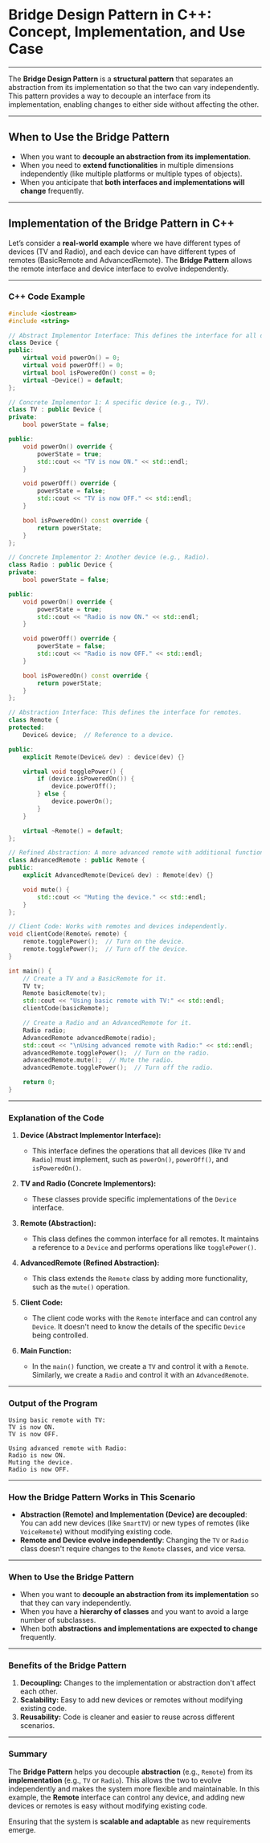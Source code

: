 # **Bridge Design Pattern in C++: Concept, Implementation, and Use Case**

---

The **Bridge Design Pattern** is a **structural pattern** that separates an abstraction from its implementation so that the two can vary independently. This pattern provides a way to decouple an interface from its implementation, enabling changes to either side without affecting the other.

---

## **When to Use the Bridge Pattern**

- When you want to **decouple an abstraction from its implementation**.
- When you need to **extend functionalities** in multiple dimensions independently (like multiple platforms or multiple types of objects).
- When you anticipate that **both interfaces and implementations will change** frequently.

---

## **Implementation of the Bridge Pattern in C++**

Let’s consider a **real-world example** where we have different types of devices (TV and Radio), and each device can have different types of remotes (BasicRemote and AdvancedRemote). The **Bridge Pattern** allows the remote interface and device interface to evolve independently.

---

### **C++ Code Example**

```cpp
#include <iostream>
#include <string>

// Abstract Implementor Interface: This defines the interface for all devices.
class Device {
public:
    virtual void powerOn() = 0;
    virtual void powerOff() = 0;
    virtual bool isPoweredOn() const = 0;
    virtual ~Device() = default;
};

// Concrete Implementor 1: A specific device (e.g., TV).
class TV : public Device {
private:
    bool powerState = false;

public:
    void powerOn() override {
        powerState = true;
        std::cout << "TV is now ON." << std::endl;
    }

    void powerOff() override {
        powerState = false;
        std::cout << "TV is now OFF." << std::endl;
    }

    bool isPoweredOn() const override {
        return powerState;
    }
};

// Concrete Implementor 2: Another device (e.g., Radio).
class Radio : public Device {
private:
    bool powerState = false;

public:
    void powerOn() override {
        powerState = true;
        std::cout << "Radio is now ON." << std::endl;
    }

    void powerOff() override {
        powerState = false;
        std::cout << "Radio is now OFF." << std::endl;
    }

    bool isPoweredOn() const override {
        return powerState;
    }
};

// Abstraction Interface: This defines the interface for remotes.
class Remote {
protected:
    Device& device;  // Reference to a device.

public:
    explicit Remote(Device& dev) : device(dev) {}

    virtual void togglePower() {
        if (device.isPoweredOn()) {
            device.powerOff();
        } else {
            device.powerOn();
        }
    }

    virtual ~Remote() = default;
};

// Refined Abstraction: A more advanced remote with additional functionality.
class AdvancedRemote : public Remote {
public:
    explicit AdvancedRemote(Device& dev) : Remote(dev) {}

    void mute() {
        std::cout << "Muting the device." << std::endl;
    }
};

// Client Code: Works with remotes and devices independently.
void clientCode(Remote& remote) {
    remote.togglePower();  // Turn on the device.
    remote.togglePower();  // Turn off the device.
}

int main() {
    // Create a TV and a BasicRemote for it.
    TV tv;
    Remote basicRemote(tv);
    std::cout << "Using basic remote with TV:" << std::endl;
    clientCode(basicRemote);

    // Create a Radio and an AdvancedRemote for it.
    Radio radio;
    AdvancedRemote advancedRemote(radio);
    std::cout << "\nUsing advanced remote with Radio:" << std::endl;
    advancedRemote.togglePower();  // Turn on the radio.
    advancedRemote.mute();  // Mute the radio.
    advancedRemote.togglePower();  // Turn off the radio.

    return 0;
}
```

---

### **Explanation of the Code**

1. **Device (Abstract Implementor Interface):**  
   - This interface defines the operations that all devices (like `TV` and `Radio`) must implement, such as `powerOn()`, `powerOff()`, and `isPoweredOn()`.

2. **TV and Radio (Concrete Implementors):**  
   - These classes provide specific implementations of the `Device` interface.

3. **Remote (Abstraction):**  
   - This class defines the common interface for all remotes. It maintains a reference to a `Device` and performs operations like `togglePower()`.

4. **AdvancedRemote (Refined Abstraction):**  
   - This class extends the `Remote` class by adding more functionality, such as the `mute()` operation.

5. **Client Code:**  
   - The client code works with the `Remote` interface and can control any `Device`. It doesn't need to know the details of the specific `Device` being controlled.

6. **Main Function:**  
   - In the `main()` function, we create a `TV` and control it with a `Remote`. Similarly, we create a `Radio` and control it with an `AdvancedRemote`.

---

### **Output of the Program**

```
Using basic remote with TV:
TV is now ON.
TV is now OFF.

Using advanced remote with Radio:
Radio is now ON.
Muting the device.
Radio is now OFF.
```

---

### **How the Bridge Pattern Works in This Scenario**

- **Abstraction (Remote) and Implementation (Device) are decoupled**: You can add new devices (like `SmartTV`) or new types of remotes (like `VoiceRemote`) without modifying existing code.
- **Remote and Device evolve independently**: Changing the `TV` or `Radio` class doesn't require changes to the `Remote` classes, and vice versa.

---

### **When to Use the Bridge Pattern**

- When you want to **decouple an abstraction from its implementation** so that they can vary independently.
- When you have a **hierarchy of classes** and you want to avoid a large number of subclasses.
- When both **abstractions and implementations are expected to change** frequently.

---

### **Benefits of the Bridge Pattern**

1. **Decoupling:** Changes to the implementation or abstraction don't affect each other.
2. **Scalability:** Easy to add new devices or remotes without modifying existing code.
3. **Reusability:** Code is cleaner and easier to reuse across different scenarios.

---

### **Summary**

The **Bridge Pattern** helps you decouple **abstraction** (e.g., `Remote`) from its **implementation** (e.g., `TV` or `Radio`). This allows the two to evolve independently and makes the system more flexible and maintainable. In this example, the **Remote** interface can control any device, and adding new devices or remotes is easy without modifying existing code.

Ensuring that the system is **scalable and adaptable** as new requirements emerge.